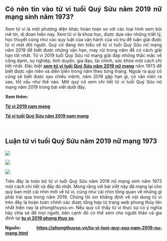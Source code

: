 <h2 dir="ltr" style="text-align:justify"><strong>Có nên tin vào tử vi tuổi Quý Sửu năm 2019 nữ mạng sinh năm 1973?</strong></h2>

<p dir="ltr" style="text-align:justify"><span style="font-size:14px">Xem tử vi là một phương diện khác hoàn toàn so với các loại hình xem bói mê tín, dị đoan hiện nay. Xem tử vi là khoa học, được dựa vào những triết lý, học thuyết cũng như các quy luật của vận hành của vũ trụ để luận giải được tử vi một đời người. Quý cô đang tìm hiểu về tử vi tuổi Quý Sửu nữ mạng năm 2019 để biết được những vận hạn, may rủi trong năm để có cách giải hạn tốt nhất. Tử vi 2019 tuổi Quý Sửu nữ mạng giải đáp những thắc mắc về công danh, sự nghiệp, tình duyên, gia đạo, tài chính, sức khỏe một cách chi tiết nhất. Đặc biệt <strong><a href="https://github.com/tuvinam2019/tu-vi-tuoi-quy-suu-nam-2019-nam-mang.html">xem tử vi tuổi Quý Sửu năm 2019 nữ mạng</a></strong> năm 1973 để biết được vận niên và diễn biến trong năm theo từng tháng. Ngoài ra quý cô cũng sẽ biết được sao chiếu mệnh, năm 2019 gặp hạn gì, có vận niên ra sao, tốt xấu như thế nào. Mời quý cô xem chi tiết tử vi tuổi Quý Sửu nữ mạng năm 2019 trong bài viết dưới đây.</span></p>

<p dir="ltr" style="text-align:justify"><strong><span style="font-size:14px">Xem thêm:</span></strong></p>

<p dir="ltr" style="text-align:justify"><strong><span style="font-size:14px"><a href="https://www.linkedin.com/pulse/tu-vi-2019-nam-mang-minh-nguyen/">Tử vi 2019 nam mạng</a></span></strong></p>

<p dir="ltr" style="text-align:justify"><strong><span style="font-size:14px"><a href="https://phongthuyso.vn/tu-vi-tuoi-quy-suu-nam-2019-nam-mang.html">Tử vi tuổi Quý Sửu năm 2019 nam mạng</a></span></strong></p>

<p style="text-align:justify">&nbsp;</p>

<h2 dir="ltr" style="text-align:justify"><strong>Luận tử vi tuổi Quý Sửu năm 2019 nữ mạng 1973</strong></h2>

<p dir="ltr" style="text-align:justify"><span style="font-size:14px"><img src="https://lh4.googleusercontent.com/Aif4Wz49J25O-yuQQSx9amYN_kpd5aVOv081tfDkp0rVwK4mQRicWpDdxXtSHTzc7OWOu0xVmYqy0-0jljf5_bbDUyZwSXKDqvuSZMP0YlhkOBEkmT4rmv3zqCkUd2ckKkxnOmDP" /></span></p>

<p dir="ltr" style="text-align:justify"><span style="font-size:14px"><img src="https://lh6.googleusercontent.com/X06_yvfdi8CpIdF_VJtDufIfxdrDDzKWClpSTrnY1AJX78bug7aa_YociGZCumCpqBJcOFHrg7_WcsZb6nwFfKJDjuCsHTTBmbb_jUNuqFysrlD11lMMmwsb2jexXke8DLXuwbrh" /></span></p>

<p dir="ltr" style="text-align:justify"><span style="font-size:14px"><img src="https://lh6.googleusercontent.com/2r1eee_m2hB7uuKQt8Wpec06-myf_bRS0l9aF9IZ0pXIehB7dX8QHcWSclK4Vcz1p1dJdvoGZTHO_aXR89MOrzPVEEQaGQW_IbiSkZsc9UcRg8kyrJ9MXd982nGljg-hcAjBqh35" /></span></p>

<p dir="ltr" style="text-align:justify"><span style="font-size:14px">Trên đây là toàn bộ tử vi tuổi Quý Sửu năm 2019 nữ mạng sinh năm 1973 một cách chi tiết và đầy đủ nhất. Mong rằng với bài viết này đã mang lại cho quý bạn một cái nhìn mới về tử vi, cũng như cái nhìn tổng quan về những gì phải trải qua trong năm 2019. Chúng tôi xin khẳng định về nội dung tử vi trên đây là hoàn toàn chính xác được tổng hợp từ trang web phong thủy lớn nhất hiện nay là phongthuyso.vn. Nếu quý cô thấy tử vi thực sự có ý nghĩa hãy chia sẻ để mọi người, bên cạnh đó có thể xem cho người thân và gia đình tại <strong><a href="https://phongthuyso.vn/xem-boi-tu-vi-nam-2019.html">tu vi 2019 phong thuy so</a>.</strong></span></p>

<p dir="ltr" style="text-align:justify"><strong><span style="font-size:14px">Nguồn: <a href="https://phongthuyso.vn/tu-vi-tuoi-quy-suu-nam-2019-nu-mang.html">https://phongthuyso.vn/tu-vi-tuoi-quy-suu-nam-2019-nu-mang.html</a></span></strong></p>

<p style="text-align:justify">&nbsp;</p>
